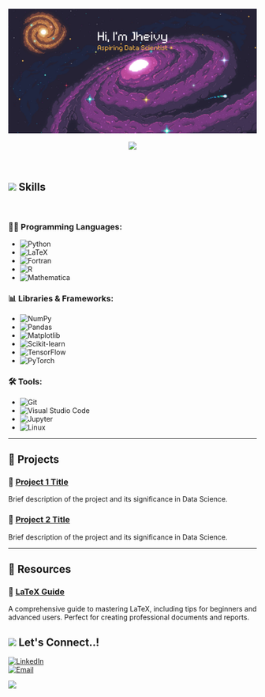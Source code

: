 ![alt README header](https://github.com/Jheivy/Jheivy/blob/main/Aspiring%20Data%20Scientist.png)

<p align="center">
  <a href="https://github.com/DenverCoder1/readme-typing-svg"><img src="https://readme-typing-svg.herokuapp.com?font=Time+New+Roman&color=cyan&size=25&center=true&vCenter=true&width=600&height=100&lines=Data+Scientist+in+the+making;4th+Year+Physics+Student;Machine+Learning+Enthusiast;Passionate+about+Data+Analysis"></a>
</p>
<br>

## <img src="https://media2.giphy.com/media/QssGEmpkyEOhBCb7e1/giphy.gif?cid=ecf05e47a0n3gi1bfqntqmob8g9aid1oyj2wr3ds3mg700bl&rid=giphy.gif" width ="25"><b> Skills</b>
<br>

### 👨‍💻 Programming Languages:
- ![Python](https://img.shields.io/badge/Python%20-%2314354C.svg?style=for-the-badge&logo=python&logoColor=white)
- ![LaTeX](https://img.shields.io/badge/LaTeX%20-%23008080.svg?style=for-the-badge&logo=latex&logoColor=white)
- ![Fortran](https://img.shields.io/badge/Fortran%20-%23734F96.svg?style=for-the-badge&logo=fortran&logoColor=white)
- ![R](https://img.shields.io/badge/R%20-%23276DC3.svg?style=for-the-badge&logo=r&logoColor=white)
- ![Mathematica](https://img.shields.io/badge/Mathematica%20-%23DD1100.svg?style=for-the-badge&logo=wolfram&logoColor=white)

    
### 📊 Libraries & Frameworks:
- ![NumPy](https://img.shields.io/badge/NumPy%20-%23013243.svg?style=for-the-badge&logo=numpy&logoColor=white)
- ![Pandas](https://img.shields.io/badge/Pandas%20-%23150458.svg?style=for-the-badge&logo=pandas&logoColor=white)
- ![Matplotlib](https://img.shields.io/badge/Matplotlib%20-%233377AB.svg?style=for-the-badge&logo=python&logoColor=white)
- ![Scikit-learn](https://img.shields.io/badge/Scikit--learn%20-%23F7931E.svg?style=for-the-badge&logo=scikit-learn&logoColor=white)
- ![TensorFlow](https://img.shields.io/badge/TensorFlow%20-%23FF6F00.svg?style=for-the-badge&logo=tensorflow&logoColor=white)
- ![PyTorch](https://img.shields.io/badge/PyTorch%20-%23EE4C2C.svg?style=for-the-badge&logo=pytorch&logoColor=white)

### 🛠️ Tools:
- ![Git](https://img.shields.io/badge/git-%23F05033.svg?style=for-the-badge&logo=git&logoColor=white)
- ![Visual Studio Code](https://img.shields.io/badge/Visual%20Studio%20Code%20-%23007ACC.svg?style=for-the-badge&logo=visual-studio-code&logoColor=white)
- ![Jupyter](https://img.shields.io/badge/Jupyter-F37626?style=for-the-badge&logo=Jupyter&logoColor=white)
- ![Linux](https://img.shields.io/badge/Linux-FCC624?style=for-the-badge&logo=linux&logoColor=black)

---

## 🌟 Projects


### 📌 [Project 1 Title](https://github.com/tu-repo)
Brief description of the project and its significance in Data Science.

### 📌 [Project 2 Title](https://github.com/tu-repo)
Brief description of the project and its significance in Data Science.

---
## 📘 Resources

### 📖 [LaTeX Guide](https://github.com/tu-repo/latex-guide)
A comprehensive guide to mastering LaTeX, including tips for beginners and advanced users. Perfect for creating professional documents and reports.

## <img src='https://raw.githubusercontent.com/ShahriarShafin/ShahriarShafin/main/Assets/handshake.gif' width="80px"><b> Let's Connect..!</b>

[![LinkedIn](https://img.shields.io/badge/LinkedIn%20-%230077B5.svg?style=for-the-badge&logo=linkedin&logoColor=white)](https://www.linkedin.com/in/javier-herrero-pérez-ba672b271)  
[![Email](https://img.shields.io/badge/Email%20-%23D14836.svg?style=for-the-badge&logo=gmail&logoColor=white)](mailto:jherrerop88@gmail.com)


<img src="https://user-images.githubusercontent.com/73097560/115834477-dbab4500-a447-11eb-908a-139a6edaec5c.gif"><br><br>

